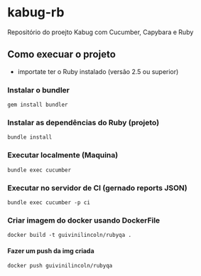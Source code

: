 # kabug-rb
Repositório do proejto Kabug com Cucumber, Capybara e Ruby

## Como execuar o projeto

* importate ter o Ruby instalado (versão 2.5 ou superior)

### Instalar o bundler

`gem install bundler`

### Instalar as dependências do Ruby (projeto)

`bundle install`

### Executar localmente (Maquina)

` bundle exec cucumber `


### Executar no servidor de CI (gernado reports JSON) 

`bundle exec cucumber -p ci `

### Criar imagem do docker usando DockerFile

`docker build -t guivinilincoln/rubyqa . `

#### Fazer um push da img criada

`docker push guivinilincoln/rubyqa `